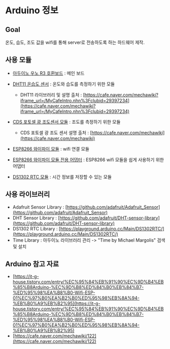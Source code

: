 # Arduino 정보

## Goal

온도, 습도, 조도 값을 wifi를 통해 server로 전송하도록 하는 하드웨어 제작.

## 사용 모듈

- [아두이노 우노 R3 호환보드](https://smartstore.naver.com/mechasolution_com/products/4864858307?NaPm=ct%3Dkh5sht9x%7Cci%3Dcheckout%7Ctr%3Dppc%7Ctrx%3D%7Chk%3D263e55077065b7e821aab4cb5c2c549835202409) : 메인 보드

- [DHT11 온습도 센서](https://smartstore.naver.com/mechasolution_com/products/3126779187?NaPm=ct%3Dkh5sckx3%7Cci%3Dcheckout%7Ctr%3Dppc%7Ctrx%3D%7Chk%3D24efda3bfdd3136f882e6254c93b68e6497e1750) : 온도와 습도를 측정하기 위한 모듈

  - DHT11 라이브러리 및 설명 출처 : [https://cafe.naver.com/mechawiki?iframe_url=/MyCafeIntro.nhn%3Fclubid=29397234](https://cafe.naver.com/mechawiki?iframe_url=/MyCafeIntro.nhn%3Fclubid=29397234)

- [CDS 포토셀 광 조도센서 모듈](https://smartstore.naver.com/mechasolution_com/products/2940398248?NaPm=ct%3Dkh5skvb2%7Cci%3Dcheckout%7Ctr%3Dppc%7Ctrx%3D%7Chk%3D3b2b0f3e4509d7b7987fc4d02326b431c9dc5d10) : 조도를 측정하기 위한 모듈

  - CDS 포토셀 광 조도 센서 설명 출처 : [https://cafe.naver.com/mechawiki](https://cafe.naver.com/mechawiki)

- [ESP8266 와이파이 모듈](https://smartstore.naver.com/mechasolution_com/products/3412252175?NaPm=ct%3Dkh5sisz4%7Cci%3Dcheckout%7Ctr%3Dppc%7Ctrx%3D%7Chk%3D782dcfa869b54343ad9113b3089fe8b7e1455a90) : wifi 연결 모듈

- [ESP8266 와이파이 모듈 전용 어댑터](https://smartstore.naver.com/mechasolution_com/products/3448897447?NaPm=ct%3Dkh5sj8sw%7Cci%3Dcheckout%7Ctr%3Dppc%7Ctrx%3D%7Chk%3D967033f4922b6288b4279fe63965a7511c1ecf4b) : ESP8266 wifi 모듈을 쉽게 사용하기 위한 어댑터

- [DS1302 RTC 모듈](https://smartstore.naver.com/domekit/products/599920174?NaPm=ct%3Dkqm1qi9x%7Cci%3Dcheckout%7Ctr%3Dppc%7Ctrx%3D%7Chk%3De00f325f99c7d23306f06a0380ccc65a28ff29a6) : 시간 정보를 저장할 수 있는 모듈

## 사용 라이브러리

- Adafruit Sensor Library : [https://github.com/adafruit/Adafruit_Sensor](https://github.com/adafruit/Adafruit_Sensor)
- DHT Sensor Library : [https://github.com/adafruit/DHT-sensor-library](https://github.com/adafruit/DHT-sensor-library)
- DS1302 RTC Library : [https://playground.arduino.cc/Main/DS1302RTC/](https://playground.arduino.cc/Main/DS1302RTC/)
- Time Library : 아두이노 라이브러리 관리 -> "Time by Michael Margolis" 검색 및 설치

## Arduino 참고 자료

- [https://it-g-house.tistory.com/entry/%EC%95%84%EB%91%90%EC%9D%B4%EB%85%B8Arduino-%EC%9D%B8%ED%84%B0%EB%84%B7-%ED%95%98%EA%B8%B0-Wifi-ESP-01%EC%97%B0%EA%B2%B0%ED%95%98%EB%8A%94-%EB%B0%A9%EB%B2%95](https://it-g-house.tistory.com/entry/%EC%95%84%EB%91%90%EC%9D%B4%EB%85%B8Arduino-%EC%9D%B8%ED%84%B0%EB%84%B7-%ED%95%98%EA%B8%B0-Wifi-ESP-01%EC%97%B0%EA%B2%B0%ED%95%98%EB%8A%94-%EB%B0%A9%EB%B2%95)
- [https://cafe.naver.com/mechawiki/122](https://cafe.naver.com/mechawiki/122)
